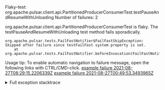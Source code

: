         
Flaky-test: org.apache.pulsar.client.api.PartitionedProducerConsumerTest.testPauseAndResumeWithUnloading
Number of failures: 2

org.apache.pulsar.client.api.PartitionedProducerConsumerTest is flaky. The testPauseAndResumeWithUnloading test method fails sporadically.

```
org.apache.pulsar.tests.FailFastNotifier$FailFastSkipException: Skipped after failure since testFailFast system property is set.
	at org.apache.pulsar.tests.FailFastNotifier.beforeInvocation(FailFastNotifier.java:88)

```

Usage tip: To enable automatic navigation to failure message, open the following links with CTRL/CMD-click.
[example failure 2021-08-27T08:29:15.2206339Z](https://github.com/apache/pulsar/runs/3441181143?check_suite_focus=true#step:9:926)
[example failure 2021-08-27T00:49:53.3493965Z](https://github.com/apache/pulsar/runs/3438608157?check_suite_focus=true#step:9:922)


<details>
<summary>Full exception stacktrace</summary>
<code><pre>
org.apache.pulsar.tests.FailFastNotifier$FailFastSkipException: Skipped after failure since testFailFast system property is set.
	at org.apache.pulsar.tests.FailFastNotifier.beforeInvocation(FailFastNotifier.java:88)

</pre></code>
</details>

